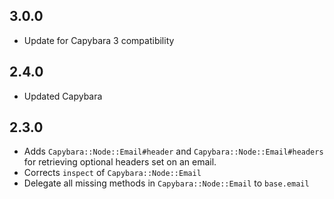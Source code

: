 ## 3.0.0

* Update for Capybara 3 compatibility

## 2.4.0

* Updated Capybara

## 2.3.0

* Adds `Capybara::Node::Email#header` and `Capybara::Node::Email#headers` for retrieving optional headers set on an email.
* Corrects `inspect` of `Capybara::Node::Email` 
* Delegate all missing methods in `Capybara::Node::Email` to `base.email`
